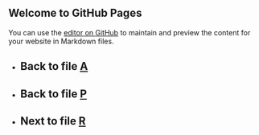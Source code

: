 
## Welcome to GitHub Pages

You can use the [editor on GitHub](https://github.com/samuelbetio/alphabet.file/edit/master/A/B/C/D/E/F/G/H/I/J/K/L/M/N/O/P/Q/R/README.md) to maintain and preview the content for your website in Markdown files.

- ## **Back** to file [A](../../../../../../../../../../../../../../../../../README.md)

- ## **Back** to file [P](../README.md)
- ## **Next** to file [R](R/)








